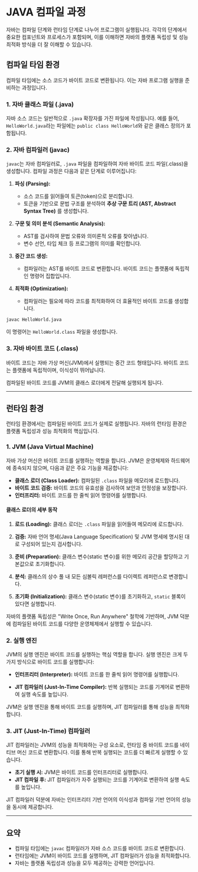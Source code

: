 # JAVA 컴파일 과정

자바는 컴파일 단계와 런타임 단계로 나누어 프로그램이 실행됩니다. 각각의 단계에서 중요한 컴포넌트와 프로세스가 포함되며, 이를 이해하면 자바의 플랫폼 독립성 및 성능 최적화 방식을 더 잘 이해할 수 있습니다.

## 컴파일 타임 환경

컴파일 타임에는 소스 코드가 바이트 코드로 변환됩니다. 이는 자바 프로그램 실행을 준비하는 과정입니다.

### 1. 자바 클래스 파일 (.java)
자바 소스 코드는 일반적으로 `.java` 확장자를 가진 파일에 작성됩니다. 예를 들어, `HelloWorld.java`라는 파일에는 `public class HelloWorld`와 같은 클래스 정의가 포함됩니다.

### 2. 자바 컴파일러 (javac)
`javac`는 자바 컴파일러로, `.java` 파일을 컴파일하여 자바 바이트 코드 파일(.class)을 생성합니다. 컴파일 과정은 다음과 같은 단계로 이루어집니다:

1. **파싱 (Parsing):**
   - 소스 코드를 읽어들여 토큰(token)으로 분리합니다.
   - 토큰을 기반으로 문법 구조를 분석하여 **추상 구문 트리 (AST, Abstract Syntax Tree)** 를 생성합니다.

2. **구문 및 의미 분석 (Semantic Analysis):**
   - AST를 검사하여 문법 오류와 의미론적 오류를 찾아냅니다.
   - 변수 선언, 타입 체크 등 프로그램의 의미를 확인합니다.

3. **중간 코드 생성:**
   - 컴파일러는 AST를 바이트 코드로 변환합니다. 바이트 코드는 플랫폼에 독립적인 명령어 집합입니다.

4. **최적화 (Optimization):**
   - 컴파일러는 필요에 따라 코드를 최적화하여 더 효율적인 바이트 코드를 생성합니다.

```bash
javac HelloWorld.java
```
이 명령어는 `HelloWorld.class` 파일을 생성합니다.


### 3. 자바 바이트 코드 (.class)
바이트 코드는 자바 가상 머신(JVM)에서 실행되는 중간 코드 형태입니다. 바이트 코드는 플랫폼에 독립적이며, 이식성이 뛰어납니다.


컴파일된 바이트 코드를 JVM의 클래스 로더에게 전달해 실행되게 됩니다.


---

## 런타임 환경

런타임 환경에서는 컴파일된 바이트 코드가 실제로 실행됩니다. 자바의 런타임 환경은 플랫폼 독립성과 성능 최적화의 핵심입니다.

### 1. JVM (Java Virtual Machine)
자바 가상 머신은 바이트 코드를 실행하는 역할을 합니다. JVM은 운영체제와 하드웨어에 종속되지 않으며, 다음과 같은 주요 기능을 제공합니다:

- **클래스 로더 (Class Loader):** 컴파일된 `.class` 파일을 메모리에 로드합니다.
- **바이트 코드 검증:** 바이트 코드의 유효성을 검사하여 보안과 안정성을 보장합니다.
- **인터프리터:** 바이트 코드를 한 줄씩 읽어 명령어를 실행합니다.


#### 클래스 로더의 세부 동작

1. **로드 (Loading):** 클래스 로더는 `.class` 파일을 읽어들여 메모리에 로드합니다.

2. **검증:** 자바 언어 명세(Java Language Specification) 및 JVM 명세에 명시된 대로 구성되어 있는지 검사합니다.

3. **준비 (Preparation):** 클래스 변수(static 변수)를 위한 메모리 공간을 할당하고 기본값으로 초기화합니다.

4. **분석:** 클래스의 상수 풀 내 모든 심볼릭 레퍼런스를 다이렉트 레퍼런스로 변경합니다.

5. **초기화 (Initialization):** 클래스 변수(static 변수)를 초기화하고, `static` 블록이 있다면 실행합니다.

자바의 플랫폼 독립성은 "Write Once, Run Anywhere" 철학에 기반하며, JVM 덕분에 컴파일된 바이트 코드를 다양한 운영체제에서 실행할 수 있습니다.

### 2. 실행 엔진

JVM의 실행 엔진은 바이트 코드를 실행하는 핵심 역할을 합니다. 실행 엔진은 크게 두 가지 방식으로 바이트 코드를 실행합니다:

- **인터프리터 (Interpreter):** 바이트 코드를 한 줄씩 읽어 명령어를 실행합니다.

- **JIT 컴파일러 (Just-In-Time Compiler):** 반복 실행되는 코드를 기계어로 변환하여 실행 속도를 높입니다.

JVM은 실행 엔진을 통해 바이트 코드를 실행하며, JIT 컴파일러를 통해 성능을 최적화합니다.

### 3. JIT (Just-In-Time) 컴파일러
JIT 컴파일러는 JVM의 성능을 최적화하는 구성 요소로, 런타임 중 바이트 코드를 네이티브 머신 코드로 변환합니다. 이를 통해 반복 실행되는 코드를 더 빠르게 실행할 수 있습니다.

- **초기 실행 시:** JVM은 바이트 코드를 인터프리터로 실행합니다.
- **JIT 컴파일 후:** JIT 컴파일러가 자주 실행되는 코드를 기계어로 변환하여 실행 속도를 높입니다.

JIT 컴파일러 덕분에 자바는 인터프리터 기반 언어의 이식성과 컴파일 기반 언어의 성능을 동시에 제공합니다.

---

## 요약
- 컴파일 타임에는 `javac` 컴파일러가 자바 소스 코드를 바이트 코드로 변환합니다.
- 런타임에는 JVM이 바이트 코드를 실행하며, JIT 컴파일러가 성능을 최적화합니다.
- 자바는 플랫폼 독립성과 성능을 모두 제공하는 강력한 언어입니다.

